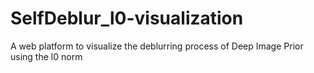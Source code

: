 # SelfDeblur_l0-visualization
A web platform to visualize the deblurring process of Deep Image Prior using the l0 norm

